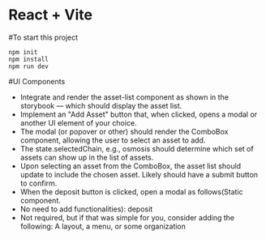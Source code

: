 # React + Vite

#To start this project
```
npm init
npm install
npm run dev
```

#UI Components
- Integrate and render the asset-list component as shown in the storybook — which should display the asset list.
- Implement an "Add Asset" button that, when clicked, opens a modal or another UI element of your choice.
- The modal (or popover or other) should render the ComboBox component, allowing the user to select an asset to add.
- The state.selectedChain, e.g., osmosis should determine which set of assets can show up in the list of assets.
- Upon selecting an asset from the ComboBox, the asset list should update to include the chosen asset. Likely should have a submit button to confirm.
- When the deposit button is clicked, open a modal as follows(Static component. 
- No need to add functionalities): deposit
- Not required, but if that was simple for you, consider adding the following: A layout, a menu, or some organization
